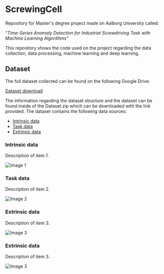 # ScrewingCell
Repository for Master's degree project made on Aalborg University called:

*"Time-Series Anomaly Detection for
Industrial Screwdriving Task with Machine
Learning Algorithms"*

This repository shows the code used on the project regarding the data collection, data processing, machine learning and deep learning.

## Dataset
The full dataset collected can be found on the following Google Drive:

[Dataset download](https://drive.google.com/file/d/1yo6eICPlD_ZEKKhkYUrDPdh4wYatlIMv/view?usp=drive_link)

The information regarding the dataset structure and the dataset can be found inside of the Dataset.zip which can be downloaded with the link provided. The dataset contains the following data sources:

- [Intrinsic data](#item-1)
- [Task data](#item-2)
- [Extrinsic data](#item-3)

### Intrinsic data
Description of item 1.

![Image 1](./Images/Automatic_Screwdriver.png)

### Task data
Description of item 2.

![Image 2](./Images/UR10.png)

### Extrinsic data
Description of item 3.

![Image 3](./Images/Azure_Kinect_DK.png)

### Extrinsic data
Description of item 3.

![Image 3](https://example.com/images/image3.png)
